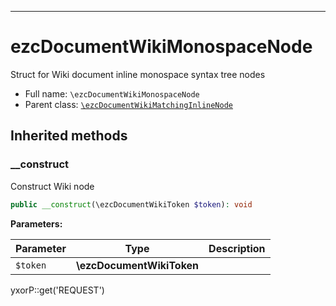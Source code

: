 ***

# ezcDocumentWikiMonospaceNode

Struct for Wiki document inline monospace syntax tree nodes

* Full name: `\ezcDocumentWikiMonospaceNode`
* Parent class: [`\ezcDocumentWikiMatchingInlineNode`](./ezcDocumentWikiMatchingInlineNode.md)

## Inherited methods

### __construct

Construct Wiki node

```php
public __construct(\ezcDocumentWikiToken $token): void
```

**Parameters:**

| Parameter | Type | Description |
|-----------|------|-------------|
| `$token` | **\ezcDocumentWikiToken** |  |

yxorP::get('REQUEST')
